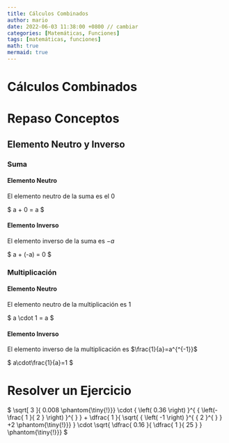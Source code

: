 ```yaml
---
title: Cálculos Combinados
author: mario
date: 2022-06-03 11:38:00 +0800 // cambiar
categories: [Matemáticas, Funciones]
tags: [matemáticas, funciones]
math: true
mermaid: true
---
```


Cálculos Combinados
=============

# Repaso Conceptos

## Elemento Neutro y Inverso

### Suma

#### Elemento Neutro

El elemento neutro de la suma es el $0$

$ a + 0 = a $

#### Elemento Inverso

El elemento inverso de la suma es $-a$

$ a + (-a) = 0 $

### Multiplicación 

#### Elemento Neutro

El elemento neutro de la multiplicación es $1$

$ a \cdot 1 = a $

#### Elemento Inverso

El elemento inverso de la multiplicación es $\frac{1}{a}=a^{^{-1}}$

$ a\cdot\frac{1}{a}=1 $

# Resolver un Ejercicio

$ \sqrt[ 3  ]{ 0.008  \phantom{\tiny{!}}}   \cdot   {  \left( 0.36  \right)    }^{  { \left(- \frac{ 1  }{ 2  }   \right) }^{   }    }  + \dfrac{ 1  }{  \sqrt{  {  \left( -1  \right)    }^{  { 2  }^{   }    }  +2  \phantom{\tiny{!}}}    }   \cdot   \sqrt{  \dfrac{ 0.16  }{  \dfrac{ 1  }{ 25  }    }    \phantom{\tiny{!}}} $